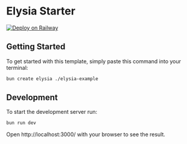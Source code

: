 # Elysia Starter

[![Deploy on Railway](https://railway.app/button.svg)](https://railway.app/template/2TqJzK?referralCode=dlaCKJ)

## Getting Started
To get started with this template, simply paste this command into your terminal:
```bash
bun create elysia ./elysia-example
```

## Development
To start the development server run:
```bash
bun run dev
```

Open http://localhost:3000/ with your browser to see the result.
